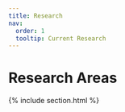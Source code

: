 ```yaml
---
title: Research
nav:
  order: 1
  tooltip: Current Research
---
```


# <i class="fas fa-microscope"></i>Research Areas&ensp;<i class="fas fa-flask"></i>

{% include section.html %}


